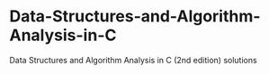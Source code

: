 # Data-Structures-and-Algorithm-Analysis-in-C
Data Structures and Algorithm Analysis in C (2nd edition) solutions
